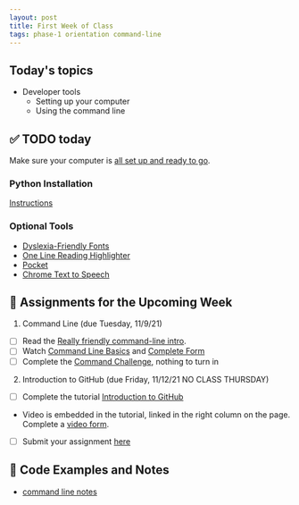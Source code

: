 ```yaml
---
layout: post
title: First Week of Class
tags: phase-1 orientation command-line 
---
```


## Today's topics

- Developer tools
  - Setting up your computer
  - Using the command line

## ✅ TODO today

Make sure your computer is [all set up and ready to go](https://www.notion.so/momentumlearn/Computer-Set-up-Instructions-42f17179ea9c4c769833cf9dc7890e20).

### Python Installation

[Instructions](https://www.notion.so/momentumlearn/Computer-Set-up-Instructions-42f17179ea9c4c769833cf9dc7890e20)

### Optional Tools

- [Dyslexia-Friendly Fonts](https://dev.to/deadlybyte/have-dyslexia-make-coding-easier-in-visual-studio-code-4kmg)
- [One Line Reading Highlighter](https://chrome.google.com/webstore/detail/oneline/pfdihdpobdolfdpoanloglnekonnhglh?hl=en-US)
- [Pocket](https://getpocket.com/)
- [Chrome Text to Speech](https://www.howtogeek.com/423643/how-to-use-google-chromes-hidden-reader-mode/)


## 🔖 Assignments for the Upcoming Week
1. Command Line (due Tuesday, 11/9/21)
  - [ ] Read the [Really friendly command-line intro](https://drive.google.com/open?id=1E4ALJrjclTYE4C6lwIV517-SOXiZ-Dqb).
  - [ ] Watch [Command Line Basics](https://www.loom.com/share/8b715d0e71f9427c9551c3d09a28fe40) and [Complete Form](https://forms.gle/MHkQnbX35i2KVjsq9)
  - [ ] Complete the [Command Challenge](https://cmdchallenge.com), nothing to turn in

2. Introduction to GitHub (due Friday, 11/12/21 NO CLASS THURSDAY)
- [ ] Complete the tutorial [Introduction to GitHub](https://lab.github.com/githubtraining/introduction-to-github)
- Video is embedded in the tutorial, linked in the right column on the page. Complete a [video form](https://forms.gle/MHkQnbX35i2KVjsq9). 
- [ ] Submit your assignment [here](https://forms.gle/rnBMWN2e9dHVjZfC7)


## 🦉 Code Examples and Notes 

- [command line notes](https://github.com/momentum-pt-team-3/notes/blob/main/command-line.md)




